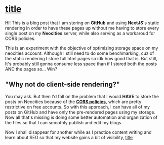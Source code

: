 # [title]

Hi! This is a blog post that I am storing
on **GitHub** and using **NextJS**'s static rendering
in order to have these pages up without me
having to store every single post on my **Neocities** server,
while also serving as a workaroud for CORS policies.

This is an experiment with the objective of optimizing storage space
on my neocities account. Although I still need to do some benchmarking,
cuz of the static rendering I store full html pages so idk how good that is.
But still, It's probably still gonna consume less space than if I stored both
the posts AND the pages so... Win?

## "Why not do client-side rendering?"

You may ask. But then I'd fall on the problem that I would **HAVE**
to store the posts on Neocities because of the [**CORS policies**](https://www.geeksforgeeks.org/cross-origin-resource-sharing-cors/),
which are pretty restrictive on free accounts. So with this approach,
I can have all of my posts on GitHub and have only the pre-rendered
pages using my storage. Now all that's missing is doing some better
automation and organization of the files so that I can smoothly
publish and edit my blogs.

Now I shall disappear for another while as I practice content writing
and learn about SEO so that my website gains a bit of visibility, [title]

[title]: "toootle"
[metadata.title]:# "Blog Posts Storage Using Github"
[metadata.tag]:# "test"
[metadata.date]:# "2025-05-25"
[metadata.description]:# "Testing a great gambiarra to get this working"
